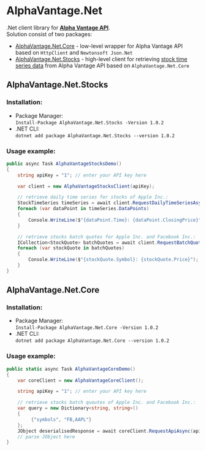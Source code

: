 # AlphaVantage.Net
.Net client library for [**Alpha Vantage API**](https://www.alphavantage.co/).  
Solution consist of two packages: 
- [AlphaVantage.Net.Core](AlphaVantage.Net/src/AlphaVantage.Net.Core) - low-level wrapper for Alpha Vantage API based on `HttpClient` and `Newtonsoft Json.Net`
- [AlphaVantage.Net.Stocks](AlphaVantage.Net/src/AlphaVantage.Net.Stocks) - high-level client for retrieving [stock time series data](https://www.alphavantage.co/documentation/#time-series-data) from Alpha Vantage API based on `AlphaVantage.Net.Core`

## AlphaVantage.Net.Stocks
### Installation: 
- Package Manager:  
`Install-Package AlphaVantage.Net.Stocks -Version 1.0.2`  
- .NET CLI:  
`dotnet add package AlphaVantage.Net.Stocks --version 1.0.2`  
### Usage example: 
```csharp
public async Task AlphaVantageStocksDemo()
{
    string apiKey = "1"; // enter your API key here

    var client = new AlphaVantageStocksClient(apiKey);

    // retrieve daily time series for stocks of Apple Inc.:
    StockTimeSeries timeSeries = await client.RequestDailyTimeSeriesAsync("AAPL", TimeSeriesSize.Compact, adjusted: false);
    foreach (var dataPoint in timeSeries.DataPoints)
    {
        Console.WriteLine($"{dataPoint.Time}: {dataPoint.ClosingPrice}");
    }

    // retrieve stocks batch quotes for Apple Inc. and Facebook Inc.:
    ICollection<StockQuote> batchQuotes = await client.RequestBatchQuotesAsync(new[] {"AAPL", "FB"});
    foreach (var stockQuote in batchQuotes)
    {
        Console.WriteLine($"{stockQuote.Symbol}: {stockQuote.Price}");
    }
}
```

## AlphaVantage.Net.Core
### Installation: 
- Package Manager:  
`Install-Package AlphaVantage.Net.Core -Version 1.0.2`  
- .NET CLI:  
`dotnet add package AlphaVantage.Net.Core --version 1.0.2`  
### Usage example: 
```csharp
public static async Task AlphaVantageCoreDemo()
{
    var coreClient = new AlphaVantageCoreClient();

    string apiKey = "1"; // enter your API key here

    // retrieve stocks batch quoutes of Apple Inc. and Facebook Inc.:
    var query = new Dictionary<string, string>()
    {
         {"symbols", "FB,AAPL"}
    };
    JObject deserialisedResponse = await coreClient.RequestApiAsync(apiKey, ApiFunction.BATCH_STOCK_QUOTES, query);           
    // parse JObject here
}
```
